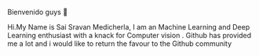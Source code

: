Bienvenido guys 🖖

Hi.My Name is Sai Sravan Medicherla, I am an Machine Learning and Deep Learning enthusiast with a knack for Computer vision .
Github has provided me a lot and i would like to return the favour to the Github community
